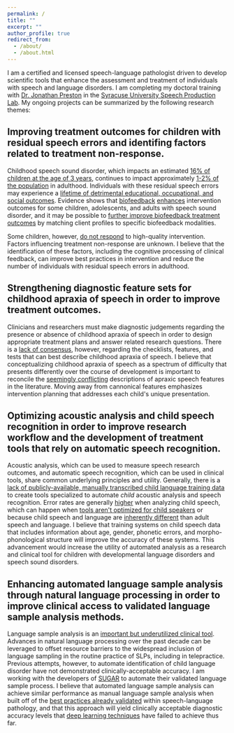 ```yaml
---
permalink: /
title: ""
excerpt: ""
author_profile: true
redirect_from: 
  - /about/
  - /about.html
---
```


I am a certified and licensed speech-language pathologist driven to develop scientific tools that enhance the assessment and treatment of individuals with speech and language disorders. I am completing my doctoral training with [Dr. Jonathan Preston](https://thecollege.syr.edu/people/faculty/preston-jonathan-l/) in the [Syracuse University Speech Production Lab](http://speechproductionlab.syr.edu/). My ongoing projects can be summarized by the following research themes:

## Improving treatment outcomes for children with residual speech errors and identifing factors related to treatment non-response.

Childhood speech sound disorder, which impacts an estimated [16% of children at the age of 3 years]( https://doi.org/10.1111/1467-8624.7402002), continues to impact approximately [1-2% of the population](https://www.thieme-connect.com/products/ejournals/abstract/10.1055/s-0035-1562905) in adulthood. Individuals with these residual speech errors may experience a [lifetime of detrimental educational, occupational, and social outcomes](https://doi.org/10.1080/17549500802676859). Evidence shows that [biofeedback](https://doi.org/10.1044/2016_JSLHR-S-16-0038) [enhances](https://doi.org/10.1044/2019_AJSLP-18-0261) intervention outcomes for some children, adolescents, and adults with speech sound disorder, and it may be possible to [further improve biofeedback treatment outcomes](https://doi.org/10.1186/s12887-020-1941-5) by matching client profiles to specific biofeedback modalities.

Some children, however, [do not respond](https://doi.org/10.1044/2016_JSLHR-S-16-0038) to high-quality intervention. Factors influencing treatment non-response are unknown. I believe that the identification of these factors, including the cognitive processing of clinical feedback, can improve best practices in intervention and reduce the number of individuals with residual speech errors in adulthood. 

## Strengthening diagnostic feature sets for childhood apraxia of speech in order to improve treatment outcomes.

Clinicians and researchers must make diagnostic judgements regarding the presence or absence of childhood apraxia of speech in order to design appropriate treatment plans and answer related research questions. There is a [lack of consensus](https://doi.org/10.1044/2016_JSLHR-S-15-0296), however, regarding the checklists, features, and tests that can best describe childhood apraxia of speech. I believe that conceptualizing childhood apraxia of speech as a spectrum of difficulty that presents differently over the course of development is important to reconcile the [seemingly conflicting](https://doi.org/10.1044/2020_PERSP-19-00086) descriptions of apraxic speech features in the literature. Moving away from cannonical features emphasizes intervention planning that addresses each child's unique presentation.  

## Optimizing acoustic analysis and child speech recognition in order to improve research workflow and the development of treatment tools that rely on automatic speech recognition.

Acoustic analysis, which can be used to measure speech research outcomes, and automatic speech recognition, which can be used in clinical tools, share common underlying principles and utility. Generally, there is a [lack of publicly-available, manually transcribed child language training data](https://doi.org/10.1109/JSTSP.2019.2959393) to create tools specialized to automate _child_ acoustic analysis and speech recognition. Error rates are generally [higher](http://www.isca-speech.org/archive/Interspeech_2018/abstracts/2297.html) when analyzing child speech, which can happen when [tools aren't optimized for child speakers](https://doi.org/10.1044/2018_JSLHR-S-17-0275) or because child speech and language are [inherently different](https://doi.org/10.1145/2909824.3020229) than adult speech and language. I believe that training systems on child speech data that includes information about age, gender, phonetic errors, and morpho-phonological structure will improve the accuracy of these systems. This advancement would increase the utility of automated analysis as a research and clinical tool for children with developmental language disorders and speech sound disorders. 

## Enhancing automated language sample analysis through natural language processing in order to improve clinical access to validated language sample analysis methods.

Language sample analysis is an [important but underutilized clinical tool](https://doi.org/10.1044/2016_LSHSS-15-0044). Advances in natural language processing over the past decade can be leveraged to offset resource barriers to the widespread inclusion of language sampling in the routine practice of SLPs, including in telepractice. Previous attempts, however, to automate identification of child language disorder have not demonstrated clinically-acceptable accuracy. I am working with the developers of [SUGAR](www.sugarlanguage.org) to automate their validated language sample process. I believe that automated language sample analysis can achieve similar performance as manual language sample analysis when built off of the [best practices already validated](https://doi.org/10.1044/2018_LSHSS-18-0050) within speech-language pathology, and that this approach will yield clinically acceptable diagnostic accuracy levels that [deep learning techniques](https://doi.org/10.1016/j.artmed.2011.08.001) have failed to achieve thus far.

